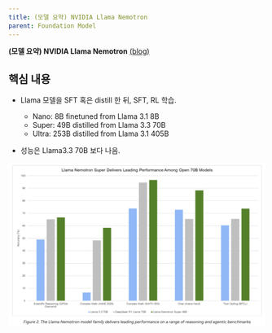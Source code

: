 ```yaml
---
title: (모델 요약) NVIDIA Llama Nemotron
parent: Foundation Model
---
```


**(모델 요약) NVIDIA Llama Nemotron** [(blog)](https://developer.nvidia.com/blog/build-enterprise-ai-agents-with-advanced-open-nvidia-llama-nemotron-reasoning-models/)

## 핵심 내용
- Llama 모델을 SFT 혹은 distill 한 뒤, SFT, RL 학습.
   - Nano: 8B finetuned from Llama 3.1 8B
   - Super: 49B distilled from Llama 3.3 70B 
   - Ultra: 253B distilled from Llama 3.1 405B

- 성능은 Llama3.3 70B 보다 나음.

<img src="/data/papers/nemotron/result.png" width="800" />
